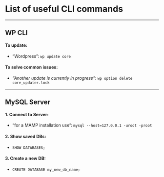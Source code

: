 # List of useful CLI commands

---

## WP CLI

#### To update: 
- “Wordpress”: `wp update core`

#### To solve common issues:
- _“Another update is currently in progress”_: `wp option delete core_updater.lock`

---

## MySQL Server

#### 1. Connect to Server:
- “for a MAMP installation use”: `mysql --host=127.0.0.1 -uroot -proot`

#### 2. Show saved DBs:
- `SHOW DATABASES;`

#### 3. Create a new DB:
- `CREATE DATABASE my_new_db_name;`

